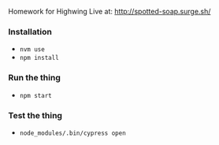 Homework for Highwing
Live at: http://spotted-soap.surge.sh/

### Installation
* `nvm use`
* `npm install`

### Run the thing
* `npm start`

### Test the thing
* `node_modules/.bin/cypress open`

